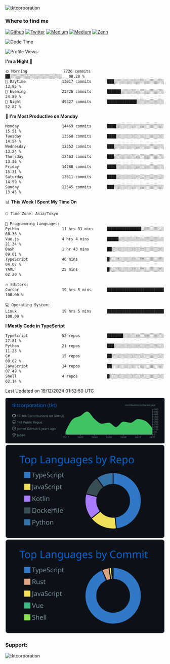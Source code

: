 <p align="left"> <img src="https://komarev.com/ghpvc/?username=tktcorporation&label=Profile%20views&color=0e75b6&style=flat" alt="tktcorporation" /> </p>

<h3>Where to find me</h3>
<p>
<a href="https://github.com/tktcorporation" target="_blank"><img alt="Github" src="https://img.shields.io/badge/GitHub-%2312100E.svg?&style=for-the-badge&logo=Github&logoColor=white" /></a>
<a href="https://twitter.com/tktcorporation" target="_blank"><img alt="Twitter" src="https://img.shields.io/badge/twitter-%231DA1F2.svg?&style=for-the-badge&logo=twitter&logoColor=white" /></a>
<a href="https://www.linkedin.com/in/tktcorporation" target="_blank"><img alt="Medium" src="https://img.shields.io/badge/linkdin-0a66c2.svg?&style=for-the-badge&logo=linkedin&logoColor=white" /></a>
<a href="https://qiita.com/tktcorporation" target="_blank"><img alt="Medium" src="https://img.shields.io/badge/qiita-55C500.svg?&style=for-the-badge&logo=qiita&logoColor=white" /></a>
<a href="https://zenn.dev/tktcorporation" target="_blank"><img alt="Zenn" src="https://img.shields.io/badge/Zenn-3EA8FF.svg?&style=for-the-badge&logo=Zenn&logoColor=white" /></a>
</p>
  
<!--START_SECTION:waka-->
![Code Time](http://img.shields.io/badge/Code%20Time-1%2C956%20hrs%2046%20mins-blue)

![Profile Views](http://img.shields.io/badge/Profile%20Views-0-blue)

**I'm a Night 🦉** 

```text
🌞 Morning                7726 commits        ██░░░░░░░░░░░░░░░░░░░░░░░   08.28 % 
🌆 Daytime                13017 commits       ███░░░░░░░░░░░░░░░░░░░░░░   13.95 % 
🌃 Evening                23226 commits       ██████░░░░░░░░░░░░░░░░░░░   24.89 % 
🌙 Night                  49327 commits       █████████████░░░░░░░░░░░░   52.87 % 
```
📅 **I'm Most Productive on Monday** 

```text
Monday                   14469 commits       ████░░░░░░░░░░░░░░░░░░░░░   15.51 % 
Tuesday                  13568 commits       ████░░░░░░░░░░░░░░░░░░░░░   14.54 % 
Wednesday                12352 commits       ███░░░░░░░░░░░░░░░░░░░░░░   13.24 % 
Thursday                 12463 commits       ███░░░░░░░░░░░░░░░░░░░░░░   13.36 % 
Friday                   14288 commits       ████░░░░░░░░░░░░░░░░░░░░░   15.31 % 
Saturday                 13611 commits       ████░░░░░░░░░░░░░░░░░░░░░   14.59 % 
Sunday                   12545 commits       ███░░░░░░░░░░░░░░░░░░░░░░   13.45 % 
```


📊 **This Week I Spent My Time On** 

```text
🕑︎ Time Zone: Asia/Tokyo

💬 Programming Languages: 
Python                   11 hrs 31 mins      ███████████████░░░░░░░░░░   60.36 % 
Vue.js                   4 hrs 4 mins        █████░░░░░░░░░░░░░░░░░░░░   21.34 % 
Bash                     1 hr 43 mins        ██░░░░░░░░░░░░░░░░░░░░░░░   09.01 % 
TypeScript               46 mins             █░░░░░░░░░░░░░░░░░░░░░░░░   04.07 % 
YAML                     25 mins             █░░░░░░░░░░░░░░░░░░░░░░░░   02.20 % 

🔥 Editors: 
Cursor                   19 hrs 5 mins       █████████████████████████   100.00 % 

💻 Operating System: 
Linux                    19 hrs 5 mins       █████████████████████████   100.00 % 
```

**I Mostly Code in TypeScript** 

```text
TypeScript               52 repos            ███████░░░░░░░░░░░░░░░░░░   27.81 % 
Python                   21 repos            ███░░░░░░░░░░░░░░░░░░░░░░   11.23 % 
C#                       15 repos            ██░░░░░░░░░░░░░░░░░░░░░░░   08.02 % 
JavaScript               14 repos            ██░░░░░░░░░░░░░░░░░░░░░░░   07.49 % 
Shell                    4 repos             █░░░░░░░░░░░░░░░░░░░░░░░░   02.14 % 
```




 Last Updated on 19/12/2024 01:52:50 UTC
<!--END_SECTION:waka-->

[![](https://raw.githubusercontent.com/tktcorporation/tktcorporation/master/profile-summary-card-output/github_dark/0-profile-details.svg)](https://github.com/vn7n24fzkq/github-profile-summary-cards)
[![](https://raw.githubusercontent.com/tktcorporation/tktcorporation/master/profile-summary-card-output/github_dark/1-repos-per-language.svg)](https://github.com/vn7n24fzkq/github-profile-summary-cards) [![](https://raw.githubusercontent.com/tktcorporation/tktcorporation/master/profile-summary-card-output/github_dark/2-most-commit-language.svg)](https://github.com/vn7n24fzkq/github-profile-summary-cards)

<h3 align="left">Support:</h3>
<p><a href="https://www.buymeacoffee.com/tktcorporation"> <img align="left" src="https://cdn.buymeacoffee.com/buttons/v2/default-yellow.png" height="50" width="210" alt="tktcorporation" /></a></p><br><br>
